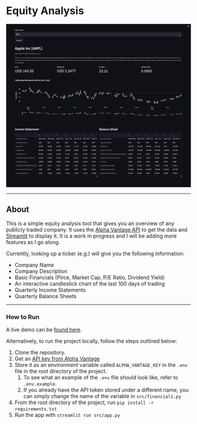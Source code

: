 # Equity Analysis
<!-- UI Screenshot -->
![Equity Analysis](images/screenshot.JPG)


---
## About
<!-- Description -->
This is a simple equity analysis tool that gives you an overview of any publicly traded company. It uses the [Alpha Vantage API](https://www.alphavantage.co/) to get the data and [Streamlit](https://streamlit.io/) to display it. It is a work in progress and I will be adding more features as I go along.

Currently, looking up a ticker (e.g.) will give you the following information:
- Company Name
- Company Description
- Basic Financials (Pirce, Market Cap, P/E Ratio, Dividend Yield)
- An interactive candlestick chart of the last 100 days of trading
- Quarterly Income Statements
- Quarterly Balance Sheets


---
### How to Run
<!-- How to run -->
A live demo can be [found here](TODO).

Alternatively, to run the project locally, follow the steps outlined below:

1. Clone the repository.
2. Get an [API key from Alpha Vantage](https://www.alphavantage.co/support/#api-key)
3. Store it as an environment variable called `ALPHA_VANTAGE_KEY` in the `.env` file in the root directory of the project.
   1. To see what an example of the `.env` file should look like, refer to `.env.example`.
   2. If you already have the API token stored under a different name, you can simply change the name of the variable in `src/financials.py`
4. From the root directory of the project, run `pip install -r requirements.txt`
5. Run the app with `streamlit run src/app.py`
